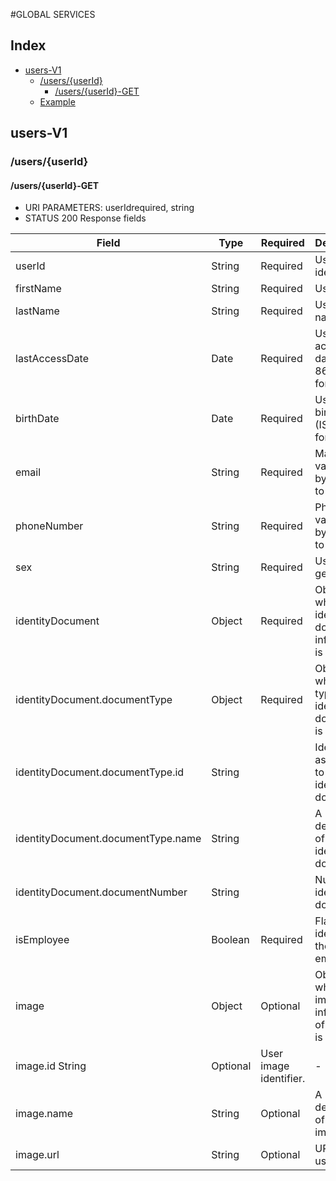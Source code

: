 #GLOBAL SERVICES

## Index

* [users-V1](#users-V1)
	* [/users/{userId}](#/users/{userId})
		* [/users/{userId}-GET](#/users/{userId}-GET)	
	* [Example](#example)

## users-V1

### /users/{userId}

#### /users/{userId}-GET

* URI PARAMETERS: userIdrequired, string
* STATUS 200 Response fields

Field | Type	| Required | Description | Chile | Mexico
-----------------|-----------------|-----------------|-----------------|-----------------|-----------------|
userId | String | Required | User identifier | - | - |
firstName | String | Required | User name.| - | - |
lastName | 	String | Required | User last name.| - | - |
lastAccessDate | Date | Required | User last access date (ISO-8601 format).| - | - |
birthDate | Date	 | Required | User birthdate (ISO-8601 format).| - | - |
email | String | Required | Mail user validated by the bank to operate.| - | - |
phoneNumber | String	 | Required | Phone user validated by the bank to operate.| - | - |
sex | String | 	Required | 	User gender.| - | - |
identityDocument | Object | Required | Object where the identity document information is stored.| - | - |
identityDocument.documentType | Object | Required | Object where the type identity document is stored.| - | - |
identityDocument.documentType.id | String | | Identifier associated to type identity document| - | - |
identityDocument.documentType.name | String |  | A description of the type identity document.| - | - |
identityDocument.documentNumber | String |  | Number of identity document| - | - |
isEmployee | Boolean | Required | Flag that identify if the user is employee.| - | - |
image | Object | Optional | Object where the image information of the user is stored.| - | - |
image.id	String | Optional | User image identifier.| - | - |
image.name | String | Optional | A description of the image.| - | - |
image.url | String | Optional | URL to the user image.| - | - |



